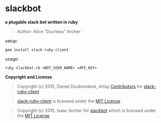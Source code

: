 # **slackbot**

**a plugable slack bot written in ruby**

> Author: Alice "Duchess" Archer

setup:

    gem install slack-ruby-client

usage:

    ruby slackbot.rb <BOT_USER_NAME> <API_KEY>

**Copyright and License**

> Copyright (c) 2015, Daniel Doubrovkine, Artsy [Contributors](https://raw.githubusercontent.com/dblock/slack-ruby-client/master/CHANGELOG.md) for [slack-ruby-client](https://github.com/dblock/slack-ruby-client)

> [slack-ruby-client](https://github.com/dblock/slack-ruby-client) is licensed under the [MIT License](https://github.com/dblock/slack-ruby-client/blob/master/LICENSE.md)

> Copyright (c) 2015, Isaac Archer for [slackbot](https://github.com/The-Duchess/slackbot) which is licensed under the [MIT License](https://github.com/The-Duchess/slackbot/blob/master/COPYING.md)
